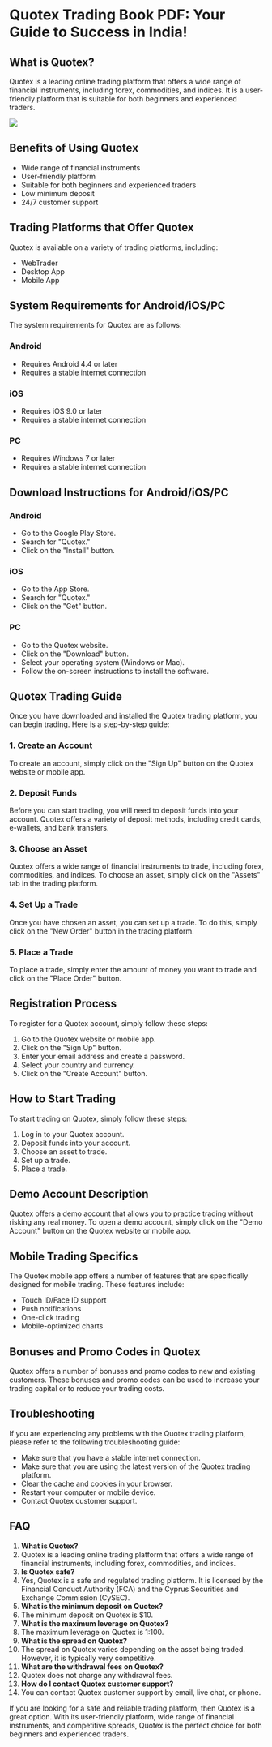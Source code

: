 # Quotex Trading Book PDF: Your Guide to Success in India!

## What is Quotex?

Quotex is a leading online trading platform that offers a wide range of
financial instruments, including forex, commodities, and indices. It is
a user-friendly platform that is suitable for both beginners and
experienced traders.

[![](https://static.quotex.io/files/4_en/300_250.jpg)](https://traff.sbs/brokerqxlid)

## Benefits of Using Quotex

-   Wide range of financial instruments
-   User-friendly platform
-   Suitable for both beginners and experienced traders
-   Low minimum deposit
-   24/7 customer support

## Trading Platforms that Offer Quotex

Quotex is available on a variety of trading platforms, including:

-   WebTrader
-   Desktop App
-   Mobile App

## System Requirements for Android/iOS/PC

The system requirements for Quotex are as follows:

### Android

-   Requires Android 4.4 or later
-   Requires a stable internet connection

### iOS

-   Requires iOS 9.0 or later
-   Requires a stable internet connection

### PC

-   Requires Windows 7 or later
-   Requires a stable internet connection

## Download Instructions for Android/iOS/PC

### Android

-   Go to the Google Play Store.
-   Search for "Quotex."
-   Click on the "Install" button.

### iOS

-   Go to the App Store.
-   Search for "Quotex."
-   Click on the "Get" button.

### PC

-   Go to the Quotex website.
-   Click on the "Download" button.
-   Select your operating system (Windows or Mac).
-   Follow the on-screen instructions to install the software.

## Quotex Trading Guide

Once you have downloaded and installed the Quotex trading platform, you
can begin trading. Here is a step-by-step guide:

### 1. Create an Account

To create an account, simply click on the "Sign Up" button on the
Quotex website or mobile app.

### 2. Deposit Funds

Before you can start trading, you will need to deposit funds into your
account. Quotex offers a variety of deposit methods, including credit
cards, e-wallets, and bank transfers.

### 3. Choose an Asset

Quotex offers a wide range of financial instruments to trade, including
forex, commodities, and indices. To choose an asset, simply click on the
"Assets" tab in the trading platform.

### 4. Set Up a Trade

Once you have chosen an asset, you can set up a trade. To do this,
simply click on the "New Order" button in the trading platform.

### 5. Place a Trade

To place a trade, simply enter the amount of money you want to trade and
click on the "Place Order" button.

## Registration Process

To register for a Quotex account, simply follow these steps:

1.  Go to the Quotex website or mobile app.
2.  Click on the "Sign Up" button.
3.  Enter your email address and create a password.
4.  Select your country and currency.
5.  Click on the "Create Account" button.

## How to Start Trading

To start trading on Quotex, simply follow these steps:

1.  Log in to your Quotex account.
2.  Deposit funds into your account.
3.  Choose an asset to trade.
4.  Set up a trade.
5.  Place a trade.

## Demo Account Description

Quotex offers a demo account that allows you to practice trading without
risking any real money. To open a demo account, simply click on the
"Demo Account" button on the Quotex website or mobile app.

## Mobile Trading Specifics

The Quotex mobile app offers a number of features that are specifically
designed for mobile trading. These features include:

-   Touch ID/Face ID support
-   Push notifications
-   One-click trading
-   Mobile-optimized charts

## Bonuses and Promo Codes in Quotex

Quotex offers a number of bonuses and promo codes to new and existing
customers. These bonuses and promo codes can be used to increase your
trading capital or to reduce your trading costs.

## Troubleshooting

If you are experiencing any problems with the Quotex trading platform,
please refer to the following troubleshooting guide:

-   Make sure that you have a stable internet connection.
-   Make sure that you are using the latest version of the Quotex
    trading platform.
-   Clear the cache and cookies in your browser.
-   Restart your computer or mobile device.
-   Contact Quotex customer support.

## FAQ

1.  **What is Quotex?**
2.  Quotex is a leading online trading platform that offers a wide range
    of financial instruments, including forex, commodities, and indices.
3.  **Is Quotex safe?**
4.  Yes, Quotex is a safe and regulated trading platform. It is licensed
    by the Financial Conduct Authority (FCA) and the Cyprus Securities
    and Exchange Commission (CySEC).
5.  **What is the minimum deposit on Quotex?**
6.  The minimum deposit on Quotex is \$10.
7.  **What is the maximum leverage on Quotex?**
8.  The maximum leverage on Quotex is 1:100.
9.  **What is the spread on Quotex?**
10. The spread on Quotex varies depending on the asset being traded.
    However, it is typically very competitive.
11. **What are the withdrawal fees on Quotex?**
12. Quotex does not charge any withdrawal fees.
13. **How do I contact Quotex customer support?**
14. You can contact Quotex customer support by email, live chat, or
    phone.

If you are looking for a safe and reliable trading platform, then Quotex
is a great option. With its user-friendly platform, wide range of
financial instruments, and competitive spreads, Quotex is the perfect
choice for both beginners and experienced traders.

